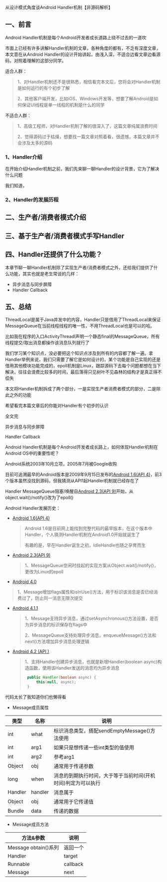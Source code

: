 从设计模式角度谈Android Handler机制【非源码解析】

## 一、前言

Android Handler机制是每个Android开发者成长道路上绕不过去的一道坎

市面上已经有许多讲解Handler机制的文章，各种角度的都有，不乏有深度文章，本文意在从Android Handler的设计开始讲起，由浅入深，不适合边看文章边看源码，对照着理解的这部分同学。

适合人群：

> 1、对Handler机制还不是很熟悉，相信看完本文后，您将会对Handler机制是如何运行的有个初步了解
>
> 2、其他客户端开发，比如iOS、Windows开发等，想要了解Android是如何保证UI线程是单一线程的机制是什么的同学

不适合人群：

> 1、高级工程师，对Handler机制了解的很深入了，这篇文章纯属浪费时间
>
> 2、觉得源码过于枯燥，想要找一篇文章对照着看，很遗憾，本篇文章并不会涉及太多的源码

### 1、Handler介绍

在开始介绍Handler机制之前，我们先来聊一聊Handler的设计背景，它为了解决什么问题

我们知道，

### 2、Handler的发展历程

## 二、生产者/消费者模式介绍

## 三、基于生产者/消费者模式手写Handler

## 四、Handler还提供了什么功能？

本章节聊一聊Handler机制除了实现生产者/消费者模式之外，还给我们提供了什么功能，其实也就是老生常谈的几样：

- 异步消息与同步屏障
- Handler Callback

## 五、总结

ThreadLocal是属于Java并发中的内容，Handler只是借用了ThreadLocal来保证MessageQueue在当前线程线程的唯一性，不用ThreadLocal也是可以的哈。

比如我在程序的入口ActivityThreadl声明一个静态final的MessageQueue，所有线程提交/取出消息都操作该消息队列就行了

我们学习某个知识点，没必要把这个知识点涉及到所有的内容都了解一遍。拿Handler举例来说，我们只需要了解它是如何设计的，某个功能是自己实现的还是借用其他模块功能完成的，epoll机制是Linux，跟踪源码下去每个问题都想在当下解决，往往会浪费比较多的时间，最后落得只见树叶不见森林的结构才是真正得不偿失

本文将Handler机制拆成了两个部分，一是实现生产者消费者模式的部分，二是除此之外的功能

希望看完本篇文章后的你能对Handler有个初步的认识

全文完

异步消息与同步屏障

Handler Callback

Android Handler机制是每个Android开发者成长路上，如何体现Handler机制在Android OS中的重要性呢？

Android系统2003年10月立项，2005年7月被Google收购

目前可追溯最早的Android版本是2009年9月15日发布的[Android 1.6(API 4)](https://android.googlesource.com/platform/frameworks/base/+/refs/tags/android-1.6_r1/core/java/android/os)，前3个版本虽然没找到源码，但我猜测从API1起Handler机制就已经存在了

Handler MessageQueue阻塞/唤醒自[Android 2.3(API 9)](https://android.googlesource.com/platform/frameworks/base/+/refs/tags/android-2.3_r1/core/java/android/os)开始，从object.wait()/notify()改为了epoll()

Android Handler发展历史：

- [Android 1.6(API 4)](https://android.googlesource.com/platform/frameworks/base/+/refs/tags/android-1.6_r1/core/java/android/os)

  > Android 1.6是目前网上能找到完整代码的最早版本，在这个版本中Handler，个人猜测Handler机制在Android1.0开始就诞生了
  >
  > 有趣的是，早在Handler诞生之初，IdleHandle也随之孕育而生

- [Android 2.3(API 9)](https://android.googlesource.com/platform/frameworks/base/+/refs/tags/android-2.3_r1/core/java/android/os)

  > 1、MessageQueue空闲时挂起的实现方案从Object.wait()/notify()，更改为Linux的epoll

- [Android 4.0](https://android.googlesource.com/platform/frameworks/base/+/refs/tags/android-cts-4.0_r1)

> 1、Message增加flags属性和isInUse()方法，用于标识该消息是否已经消费过了，防止同一消息无限次提交

- [Android 4.1.1](https://android.googlesource.com/platform/frameworks/base/+/refs/tags/android-4.1.1_r1/core/java/android/os)

  > 1、Message支持异步消息，通过setAsynchronous()方法设置，是否为异步消息的标识保存在flags中
  >
  > 2、MessageQueue支持处理异步消息，enqueueMessage()方法和next()方法增加异步消息处理逻辑

- [Android 4.2 (API )](https://android.googlesource.com/platform/frameworks/base/+/refs/tags/android-4.2_r1/core/java/android/os)

  > 1、支持Handler创建异步消息，也就是新增Handler(boolean async)构造函数，使用该Handler发送的消息均为异步消息
  >
  > ```java
  >  public Handler(boolean async) {
  >      this(null, async);
  >  }
  > ```

代码太长了我知道你们也懒得看

- Message成员属性

| 类型    | 名称    | 说明                                                         |
| ------- | ------- | ------------------------------------------------------------ |
| int     | what    | 标识消息类型，搭配sendEmptyMessage()方法使用                 |
| int     | arg1    | 如果只是想传递一些int类型的值使用                            |
| int     | arg2    | 参考arg1                                                     |
| Object  | obj     | 通常用于传递参数                                             |
| long    | when    | 消息的到期执行时间，大于等于当前时间(开机时间)判定为可以执行 |
| Handler | handler | 消息属于                                                     |
| Object  | obj     | 通常用于它传递值                                             |
| Bundle  | data    | 传递的数据                                                   |

- Message成员方法

| 方法&参数            | 说明     |
| -------------------- | -------- |
| Message obtain()系列 | 返回一个 |
| Handler              | target   |
| Runnable             | callback |
| Message              | next     |